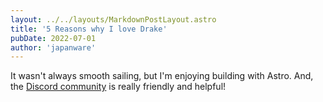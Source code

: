 ```yaml
---
layout: ../../layouts/MarkdownPostLayout.astro
title: '5 Reasons why I love Drake'
pubDate: 2022-07-01
author: 'japanware'
---
```

It wasn't always smooth sailing, but I'm enjoying building with Astro. And, the [Discord community](https://astro.build/chat) is really friendly and helpful!